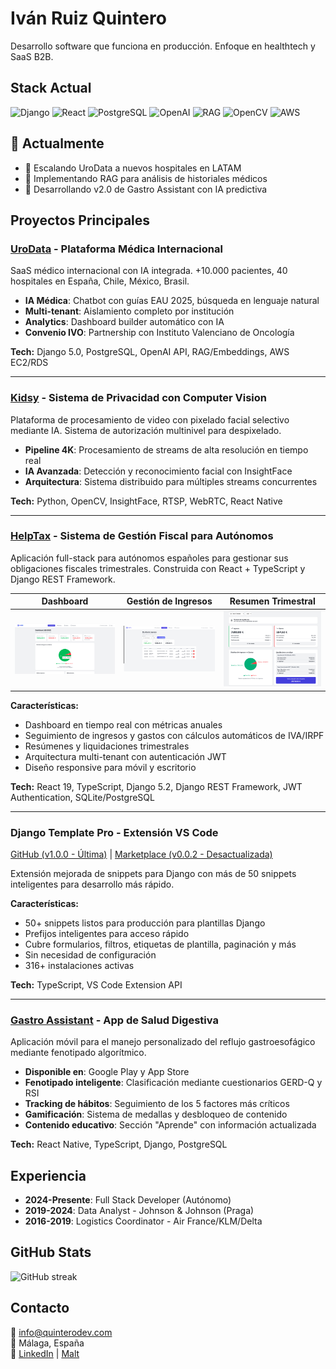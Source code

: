 # Iván Ruiz Quintero

Desarrollo software que funciona en producción.
Enfoque en healthtech y SaaS B2B.

## Stack Actual

![Django](https://img.shields.io/badge/Django-092E20?style=flat&logo=django&logoColor=white)
![React](https://img.shields.io/badge/React-20232A?style=flat&logo=react&logoColor=61DAFB)
![PostgreSQL](https://img.shields.io/badge/PostgreSQL-316192?style=flat&logo=postgresql&logoColor=white)
![OpenAI](https://img.shields.io/badge/OpenAI-412991?style=flat&logo=openai&logoColor=white)
![RAG](https://img.shields.io/badge/RAG-FF6B6B?style=flat&logoColor=white)
![OpenCV](https://img.shields.io/badge/OpenCV-5C3EE8?style=flat&logo=opencv&logoColor=white)
![AWS](https://img.shields.io/badge/AWS-232F3E?style=flat&logo=amazon-aws&logoColor=white)

## 🚀 Actualmente
- 🏥 Escalando UroData a nuevos hospitales en LATAM
- 🤖 Implementando RAG para análisis de historiales médicos
- 📱 Desarrollando v2.0 de Gastro Assistant con IA predictiva

## Proyectos Principales

### [UroData](https://github.com/QuinteroDev/urodata-case-study) - Plataforma Médica Internacional

SaaS médico internacional con IA integrada. +10.000 pacientes, 40 hospitales en España, Chile, México, Brasil.
- **IA Médica**: Chatbot con guías EAU 2025, búsqueda en lenguaje natural
- **Multi-tenant**: Aislamiento completo por institución
- **Analytics**: Dashboard builder automático con IA
- **Convenio IVO**: Partnership con Instituto Valenciano de Oncología

**Tech:** Django 5.0, PostgreSQL, OpenAI API, RAG/Embeddings, AWS EC2/RDS

---

### [Kidsy](https://github.com/QuinteroDev/kidsy-case-study) - Sistema de Privacidad con Computer Vision

Plataforma de procesamiento de video con pixelado facial selectivo mediante IA. Sistema de autorización multinivel para despixelado.
- **Pipeline 4K**: Procesamiento de streams de alta resolución en tiempo real
- **IA Avanzada**: Detección y reconocimiento facial con InsightFace
- **Arquitectura**: Sistema distribuido para múltiples streams concurrentes

**Tech:** Python, OpenCV, InsightFace, RTSP, WebRTC, React Native

---

### [HelpTax](https://github.com/QuinteroDev/helptax) - Sistema de Gestión Fiscal para Autónomos

Aplicación full-stack para autónomos españoles para gestionar sus obligaciones fiscales trimestrales. Construida con React + TypeScript y Django REST Framework.

| Dashboard | Gestión de Ingresos | Resumen Trimestral |
|:---------:|:-----------------:|:-----------------:|
| ![Dashboard](https://github.com/QuinteroDev/helptax/blob/main/screenshots/dashboard.png) | ![Ingresos](https://github.com/QuinteroDev/helptax/blob/main/screenshots/ingresos.png) | ![Resumen](https://github.com/QuinteroDev/helptax/blob/main/screenshots/resumen.png) |

**Características:**
- Dashboard en tiempo real con métricas anuales
- Seguimiento de ingresos y gastos con cálculos automáticos de IVA/IRPF
- Resúmenes y liquidaciones trimestrales
- Arquitectura multi-tenant con autenticación JWT
- Diseño responsive para móvil y escritorio

**Tech:** React 19, TypeScript, Django 5.2, Django REST Framework, JWT Authentication, SQLite/PostgreSQL

---

### Django Template Pro - Extensión VS Code

[GitHub (v1.0.0 - Última)](https://github.com/QuinteroDev/djtemplates-autocomplete) | [Marketplace (v0.0.2 - Desactualizada)](https://marketplace.visualstudio.com/items?itemName=quinterodev.djtemplates-autocomplete)

Extensión mejorada de snippets para Django con más de 50 snippets inteligentes para desarrollo más rápido.

**Características:**
- 50+ snippets listos para producción para plantillas Django
- Prefijos inteligentes para acceso rápido
- Cubre formularios, filtros, etiquetas de plantilla, paginación y más
- Sin necesidad de configuración
- 316+ instalaciones activas

**Tech:** TypeScript, VS Code Extension API

---

### [Gastro Assistant](https://github.com/QuinteroDev/gastro-assistant-study) - App de Salud Digestiva

Aplicación móvil para el manejo personalizado del reflujo gastroesofágico mediante fenotipado algorítmico.
- **Disponible en**: Google Play y App Store
- **Fenotipado inteligente**: Clasificación mediante cuestionarios GERD-Q y RSI
- **Tracking de hábitos**: Seguimiento de los 5 factores más críticos
- **Gamificación**: Sistema de medallas y desbloqueo de contenido
- **Contenido educativo**: Sección "Aprende" con información actualizada

**Tech:** React Native, TypeScript, Django, PostgreSQL

## Experiencia

- **2024-Presente**: Full Stack Developer (Autónomo)
- **2019-2024**: Data Analyst - Johnson & Johnson (Praga)
- **2016-2019**: Logistics Coordinator - Air France/KLM/Delta

## GitHub Stats
![GitHub streak](https://github-readme-streak-stats.herokuapp.com/?user=QuinteroDev&theme=dark)

## Contacto

📧 info@quinterodev.com  
📍 Málaga, España  
🔗 [LinkedIn](https://www.linkedin.com/in/quinterodev/) | [Malt](https://www.malt.es/profile/ivanruizquintero)
